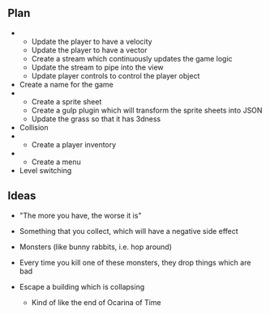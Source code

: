 ## Plan

-
    - Update the player to have a velocity
    - Update the player to have a vector
    - Create a stream which continuously updates the game logic
    - Update the stream to pipe into the view
    - Update player controls to control the player object
- Create a name for the game
-
    - Create a sprite sheet
    - Create a gulp plugin which will transform the sprite sheets into JSON
    - Update the grass so that it has 3dness
- Collision
-
    - Create a player inventory
-
    - Create a menu
- Level switching

## Ideas

- "The more you have, the worse it is"

- Something that you collect, which will have a negative side effect
- Monsters (like bunny rabbits, i.e. hop around)
- Every time you kill one of these monsters, they drop things which are bad
- Escape a building which is collapsing
    - Kind of like the end of Ocarina of Time
